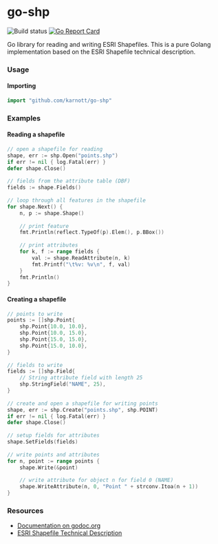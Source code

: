 go-shp
======

![Build status](https://github.com/karnott/go-shp/actions/workflows/build.yml/badge.svg)
[![Go Report Card](https://goreportcard.com/badge/github.com/karnott/go-shp)](https://goreportcard.com/report/github.com/jonas-p/go-shp)

Go library for reading and writing ESRI Shapefiles. This is a pure Golang implementation based on the ESRI Shapefile technical description.

### Usage
    
#### Importing

```go
import "github.com/karnott/go-shp"
```

### Examples
#### Reading a shapefile

```go
// open a shapefile for reading
shape, err := shp.Open("points.shp")
if err != nil { log.Fatal(err) } 
defer shape.Close()
	
// fields from the attribute table (DBF)
fields := shape.Fields()
	
// loop through all features in the shapefile
for shape.Next() {
	n, p := shape.Shape()
	
	// print feature
	fmt.Println(reflect.TypeOf(p).Elem(), p.BBox())
	
	// print attributes
	for k, f := range fields {
		val := shape.ReadAttribute(n, k)
		fmt.Printf("\t%v: %v\n", f, val)
	}
	fmt.Println()
}
```

#### Creating a shapefile

```go
// points to write
points := []shp.Point{
	shp.Point{10.0, 10.0},
	shp.Point{10.0, 15.0},
	shp.Point{15.0, 15.0},
	shp.Point{15.0, 10.0},
}
	
// fields to write
fields := []shp.Field{
	// String attribute field with length 25
	shp.StringField("NAME", 25),
}
	
// create and open a shapefile for writing points
shape, err := shp.Create("points.shp", shp.POINT)
if err != nil { log.Fatal(err) }
defer shape.Close()
	
// setup fields for attributes
shape.SetFields(fields)
	
// write points and attributes
for n, point := range points {
	shape.Write(&point)
	
	// write attribute for object n for field 0 (NAME)
	shape.WriteAttribute(n, 0, "Point " + strconv.Itoa(n + 1))
}
```

### Resources

- [Documentation on godoc.org](http://godoc.org/github.com/karnott/go-shp)
- [ESRI Shapefile Technical Description](http://www.esri.com/library/whitepapers/pdfs/shapefile.pdf)

